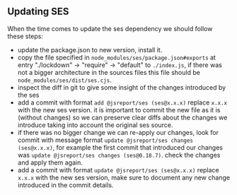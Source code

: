 ## Updating SES

When the time comes to update the ses dependency we should follow these steps:

- update the  package.json to new version, install it.
- copy the file specified in `node_modules/ses/package.json#exports` at entry "./lockdown" -> "require" -> "default" to `./index.js`,
  if there was not a bigger architecture in the sources files this file should be `node_modules/ses/dist/ses.cjs`.
- inspect the diff in git to give some insight of the changes introduced by the ses
- add a commit with format `add @jsreport/ses (ses@x.x.x)` replace `x.x.x` with the new ses version.
  it is important to commit the new file as it is (without changes) so we can preserve clear diffs about the changes we introduce taking into account the original ses source.
- if there was no bigger change we can re-apply our changes, look for commit with message
  format `update @jsreport/ses changes (ses@x.x.x)`, for example the first commit that
  introduced our changes was `update @jsreport/ses changes (ses@0.18.7)`.
  check the changes and apply them again.
- add a commit with format `update @jsreport/ses (ses@x.x.x)` replace `x.x.x` with the new ses version,
  make sure to document any new change introduced in the commit details.
